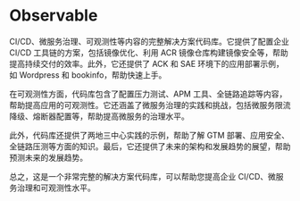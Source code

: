 # Observable
CI/CD、微服务治理、可观测性等内容的完整解决方案代码库。它提供了配置企业 CI/CD 工具链的方案，包括镜像优化、利用 ACR 镜像仓库构建镜像安全等，帮助提高持续交付的效率。此外，它还提供了 ACK 和 SAE 环境下的应用部署示例，如 Wordpress 和 bookinfo，帮助快速上手。

在可观测性方面，代码库包含了配置压力测试、APM 工具、全链路追踪等内容，帮助提高应用的可观测性。它还涵盖了微服务治理的实践和挑战，包括微服务限流降级、熔断器配置等，帮助提高微服务的治理水平。

此外，代码库还提供了两地三中心实践的示例，帮助了解 GTM 部署、应用安全、全链路压测等方面的知识。最后，它还提供了未来的架构和发展趋势的展望，帮助预测未来的发展趋势。

总之，这是一个非常完整的解决方案代码库，可以帮助您提高企业 CI/CD、微服务治理和可观测性水平。

